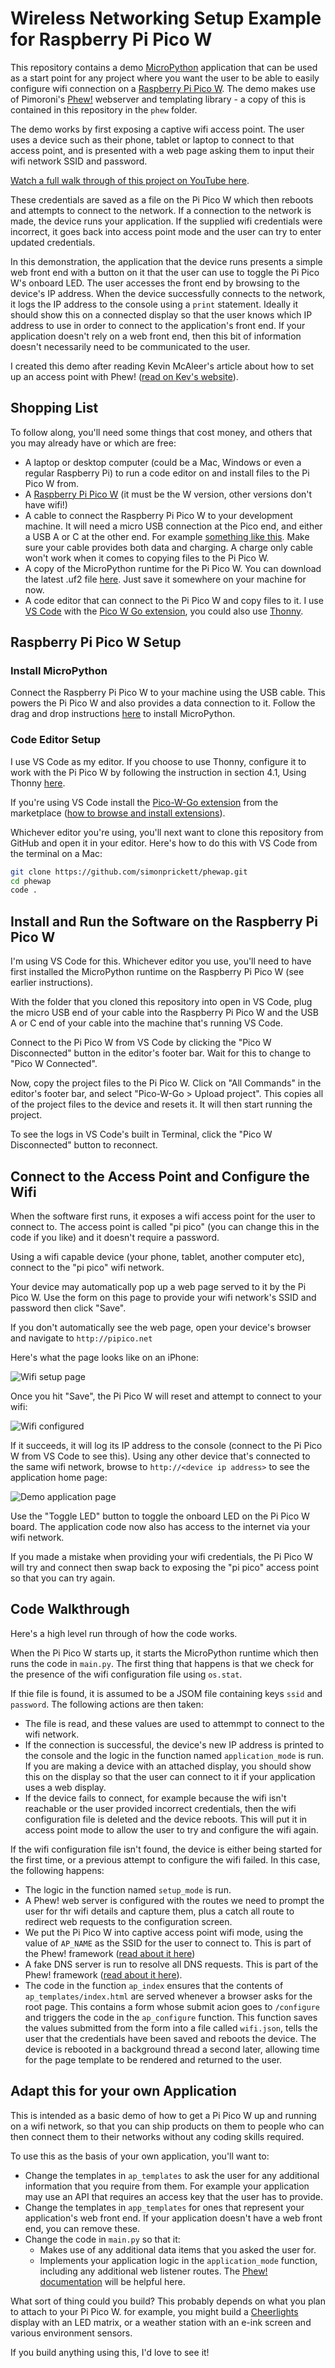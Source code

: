 # Wireless Networking Setup Example for Raspberry Pi Pico W

This repository contains a demo [MicroPython](https://micropython.org/) application that can be used as a start point for any project where you want the user to be able to easily configure wifi connection on a [Raspberry Pi Pico W](https://www.raspberrypi.com/products/raspberry-pi-pico/).  The demo makes use of Pimoroni's [Phew!](https://github.com/pimoroni/phew) webserver and templating library - a copy of this is contained in this repository in the `phew` folder.

The demo works by first exposing a captive wifi access point.  The user uses a device such as their phone, tablet or laptop to connect to that access point, and is presented with a web page asking them to input their wifi network SSID and password.

[Watch a full walk through of this project on YouTube here](https://www.youtube.com/watch?v=Gzp9nLkqadg&t=22s).

These credentials are saved as a file on the Pi Pico W which then reboots and attempts to connect to the network.  If a connection to the network is made, the device runs your application.  If the supplied wifi credentials were incorrect, it goes back into access point mode and the user can try to enter updated credentials.

In this demonstration, the application that the device runs presents a simple web front end with a button on it that the user can use to toggle the Pi Pico W's onboard LED.  The user accesses the front end by browsing to the device's IP address.  When the device successfully connects to the network, it logs the IP address to the console using a `print` statement.  Ideally it should show this on a connected display so that the user knows which IP address to use in order to connect to the application's front end.  If your application doesn't rely on a web front end, then this bit of information doesn't necessarily need to be communicated to the user. 

I created this demo after reading Kevin McAleer's article about how to set up an access point with Phew! ([read on Kev's website](https://www.kevsrobots.com/blog/phew-access-point.html)).

## Shopping List

To follow along, you'll need some things that cost money, and others that you may already have or which are free:

* A laptop or desktop computer (could be a Mac, Windows or even a regular Raspberry Pi) to run a code editor on and install files to the Pi Pico W from.
* A [Raspberry Pi Pico W](https://shop.pimoroni.com/products/raspberry-pi-pico-w?variant=40059369619539) (it must be the W version, other versions don't have wifi!)
* A cable to connect the Raspberry Pi Pico W to your development machine.  It will need a micro USB connection at the Pico end, and either a USB A or C at the other end.  For example [something like this](https://shop.pimoroni.com/products/usb-a-to-microb-cable-black?variant=31241639498).  Make sure your cable provides both data and charging.  A charge only cable won't work when it comes to copying files to the Pi Pico W.
* A copy of the MicroPython runtime for the Pi Pico W.  You can download the latest .uf2 file [here](https://micropython.org/download/rp2-pico-w/rp2-pico-w-latest.uf2).  Just save it somewhere on your machine for now.
* A code editor that can connect to the Pi Pico W and copy files to it.  I use [VS Code](https://code.visualstudio.com/) with the [Pico W Go extension](https://marketplace.visualstudio.com/items?itemName=paulober.pico-w-go), you could also use [Thonny](https://thonny.org/).

## Raspberry Pi Pico W Setup

### Install MicroPython

Connect the Raspberry Pi Pico W to your machine using the USB cable.  This powers the Pi Pico W and also provides a data connection to it.  Follow the drag and drop instructions [here](https://www.raspberrypi.com/documentation/microcontrollers/micropython.html#drag-and-drop-micropython) to install MicroPython.

### Code Editor Setup

I use VS Code as my editor.  If you choose to use Thonny, configure it to work with the Pi Pico W by following the instruction in section 4.1, Using Thonny [here](https://datasheets.raspberrypi.com/pico/raspberry-pi-pico-python-sdk.pdf).

If you're using VS Code install the [Pico-W-Go extension](https://marketplace.visualstudio.com/items?itemName=paulober.pico-w-go) from the marketplace ([how to browse and install extensions](https://code.visualstudio.com/docs/editor/extension-marketplace)).

Whichever editor you're using, you'll next want to clone this repository from GitHub and open it in your editor.  Here's how to do this with VS Code from the terminal on a Mac:

```bash
git clone https://github.com/simonprickett/phewap.git
cd phewap
code .
```


## Install and Run the Software on the Raspberry Pi Pico W

I'm using VS Code for this.  Whichever editor you use, you'll need to have first installed the MicroPython runtime on the Raspberry Pi Pico W (see earlier instructions).

With the folder that you cloned this repository into open in VS Code, plug the micro USB end of your cable into the Raspberry Pi Pico W and the USB A or C end of your cable into the machine that's running VS Code.

Connect to the Pi Pico W from VS Code by clicking the "Pico W Disconnected" button in the editor's footer bar.  Wait for this to change to "Pico W Connected".

Now, copy the project files to the Pi Pico W.  Click on "All Commands" in the editor's footer bar, and select "Pico-W-Go > Upload project".  This copies all of the project files to the device and resets it.  It will then start running the project.

To see the logs in VS Code's built in Terminal, click the "Pico W Disconnected" button to reconnect.

## Connect to the Access Point and Configure the Wifi

When the software first runs, it exposes a wifi access point for the user to connect to.  The access point is called "pi pico" (you can change this in the code if you like) and it doesn't require a password.  

Using a wifi capable device (your phone, tablet, another computer etc), connect to the "pi pico" wifi network.  

Your device may automatically pop up a web page served to it by the Pi Pico W.  Use the form on this page to provide your wifi network's SSID and password then click "Save".

If you don't automatically see the web page, open your device's browser and navigate to `http://pipico.net`

Here's what the page looks like on an iPhone:

![Wifi setup page](wifi_setup.jpg)

Once you hit "Save", the Pi Pico W will reset and attempt to connect to your wifi:

![Wifi configured](wifi_configured.jpg)

If it succeeds, it will log its IP address to the console (connect to the Pi Pico W from VS Code to see this).  Using any other device that's connected to the same wifi network, browse to `http://<device ip address>` to see the application home page:

![Demo application page](demo_application.jpg)

Use the "Toggle LED" button to toggle the onboard LED on the Pi Pico W board.  The application code now also has access to the internet via your wifi network.

If you made a mistake when providing your wifi credentials, the Pi Pico W will try and connect then swap back to exposing the "pi pico" access point so that you can try again.

## Code Walkthrough

Here's a high level run through of how the code works.

When the Pi Pico W starts up, it starts the MicroPython runtime which then runs the code in `main.py`.  The first thing that happens is that we check for the presence of the wifi configuration file using `os.stat`.

If thie file is found, it is assumed to be a JSOM file containing keys `ssid` and `password`.  The following actions are then taken:

*  The file is read, and these values are used to attemmpt to connect to the wifi network.
* If the connection is successful, the device's new IP address is printed to the console and the logic in the function named `application_mode` is run.  If you are making a device with an attached display, you should show this on the display so that the user can connect to it if your application uses a web display.
* If the device fails to connect, for example because the wifi isn't reachable or the user provided incorrect credentials, then the wifi configuration file is deleted and the device reboots.  This will put it in access point mode to allow the user to try and configure the wifi again.

If the wifi configuration file isn't found, the device is either being started for the first time, or a previous attempt to configure the wifi failed.  In this case, the following happens:

* The logic in the function named `setup_mode` is run.
* A Phew! web server is configured with the routes we need to prompt the user for thr wifi details and capture them, plus a catch all route to redirect web requests to the configuration screen.
* We put the Pi Pico W into captive access point wifi mode, using the value of `AP_NAME` as the SSID for the user to connect to.  This is part of the Phew! framework ([read about it here](https://github.com/pimoroni/phew#access_point))
* A fake DNS server is run to resolve all DNS requests.  This is part of the Phew! framework ([read about it here](https://github.com/pimoroni/phew#dns-module)).
* The code in the function `ap_index` ensures that the contents of `ap_templates/index.html` are served whenever a browser asks for the root page. This contains a form whose submit acion goes to `/configure` and triggers the code in the `ap_configure` function.  This function saves the values submitted from the form into a file called `wifi.json`, tells the user that the credentials have been saved and reboots the device.  The device is rebooted in a background thread a second later, allowing time for the page template to be rendered and returned to the user.

## Adapt this for your own Application

This is intended as a basic demo of how to get a Pi Pico W up and running on a wifi network, so that you can ship products on them to people who can then connect them to their networks without any coding skills required.

To use this as the basis of your own application, you'll want to:

* Change the templates in `ap_templates` to ask the user for any additional information that you require from them.  For example your application may use an API that requires an access key that the user has to provide.
* Change the templates in `app_templates` for ones that represent your application's web front end.  If your application doesn't have a web front end, you can remove these.
* Change the code in `main.py` so that it:
    * Makes use of any additional data items that you asked the user for.
    * Implements your application logic in the `application_mode` function, including any additional web listener routes.  The [Phew! documentation](https://github.com/pimoroni/phew) will be helpful here.

What sort of thing could you build?  This probably depends on what you plan to attach to your Pi Pico W. for example, you might build a [Cheerlights](https://cheerlights.com/) display with an LED matrix, or a weather station with an e-ink screen and various environment sensors.

If you build anything using this, I'd love to see it!
